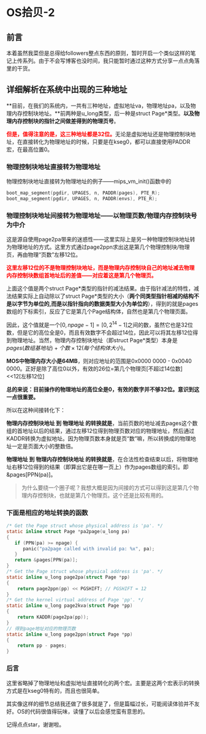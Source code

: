 # OS拾贝-2

## 前言

本着虽然我菜但是总得给followers整点东西的原则，暂时开启一个类似这样的笔记上传系列。由于不会写博客也没时间，我只能暂时通过这种方式分享一点点角落里的干货。

## <span id='jump3'>详细解析在系统中出现的三种地址</span>

**目前，在我们的系统内，一共有三种地址，虚拟地址va，物理地址pa，以及物理内存控制块地址。**前两种是u_long类型，后一种是struct Page*类型。**以及物理内存控制块的指针之间做差得到的物理页号**。

<font color='red'>**但是，值得注意的是，这三种地址都是32位。**</font>无论是虚拟地址还是物理控制块地址，在直接转化为物理地址的时候，只要是在kseg0，都可以直接使用PADDR宏，在最高位置0。

### 物理控制块地址直接转为物理地址

物理控制块地址直接转为物理地址的例子——mips\_vm\_init()函数中的

```c
boot_map_segment(pgdir, UPAGES, n, PADDR(pages), PTE_R);
boot_map_segment(pgdir, UPAGES, n, PADDR(envs), PTE_R);
```

### 物理控制块地址间接转为物理地址——以物理页数/物理内存控制块号为中介

这是源自使用page2pa带来的迷惑性——这里实际上是另一种物理控制块地址转为物理地址的方式。这里方式通过page2ppn求出这是第几个物理控制块/物理页，再由物理“页数”左移12位。

<font color='red'>**这里左移12位的不是物理控制块地址，而是物理内存控制块自己的地址减去物理内存控制块数组首地址后的差值——对应着这是第几个物理页。**</font>

上面这个值是两个struct Page\*类型的指针的减法结果。由于指针减法的特性，减法结果实际上自动除以了struct Page\*类型的大小（**两个同类型指针相减的结构不是以字节为单位的,而是以指针指向的数据类型大小为单位的**），得到的就是pages数组的下标索引，反应了它是第几个Page结构体，自然也是第几个物理页面。

因此，这个值就是一个$[0, npage-1]=[0, 2^{14}-1]$之间的数，虽然它也是32位数，但是它的高位全是0，而且有效数字不会超过14位，因此可以将其左移12位得到物理地址。当然，物理内存控制块地址（即struct Page\*类型）本身是$pages(数组基地址)+个数\times12(每个结构体大小)$。

**MOS中物理内存大小是64MB**，则对应地址的范围是0x0000 0000 - 0x0040 0000。正好是除了高位0以外，有效的26位=第几个物理页[不超过14位数]<<12[左移12位]

**总的来说：目前操作的物理地址的高位全是0，有效的数字并不够32位。意识到这一点很重要。**

所以在这种间接转化下：

**物理内存控制块地址 到 物理地址 的转换就是**，当前页数的地址减去pages这个数组的首地址以后的结果，通过左移12位得到物理页数对应的物理地址，然后通过KADDR转换为虚拟地址。因为物理页数本身就是页“数”嘛，所以转换成的物理地址一定是页面大小的整数倍。

**物理地址 到 物理内存控制块地址 的转换就是**，在合法性检查结束以后，将物理地址右移12位得到的结果（即算出它是在哪一页上）作为pages数组的索引。即&pages[PPN(pa)]。

> 为什么要绕一个圈子呢？我想大概是因为间接的方式可以得到这是第几个物理内存控制块，也就是第几个物理页。这个还是比较有用的。

### 下面是相应的地址转换的函数

```c
/* Get the Page struct whose physical address is 'pa'. */
static inline struct Page *pa2page(u_long pa)
{
   if (PPN(pa) >= npage) {
      panic("pa2page called with invalid pa: %x", pa);
   }
   return &pages[PPN(pa)];
}
/* Get the Page struct whose physical address is 'pa'. */
static inline u_long page2pa(struct Page *pp)
{
	return page2ppn(pp) << PGSHIFT; // PGSHIFT = 12
}
/* Get the kernel virtual address of Page 'pp'. */
static inline u_long page2kva(struct Page *pp)
{
	return KADDR(page2pa(pp));
}
// 得到page地址对应的物理页数
static inline u_long page2ppn(struct Page *pp)
{
	return pp - pages;
}
```

### 后言

这里省略掉了物理地址和虚拟地址直接转化的两个宏。主要是这两个宏表示的转换方式是在kseg0特有的，而且也很简单。

其实像这样的细节总结我还做了很多就是了，但是篇幅过长，可能阅读体验并不友好。OS的代码很值得玩味，读懂了以后会感觉蛮有意思的。

记得点点star，谢谢啦。